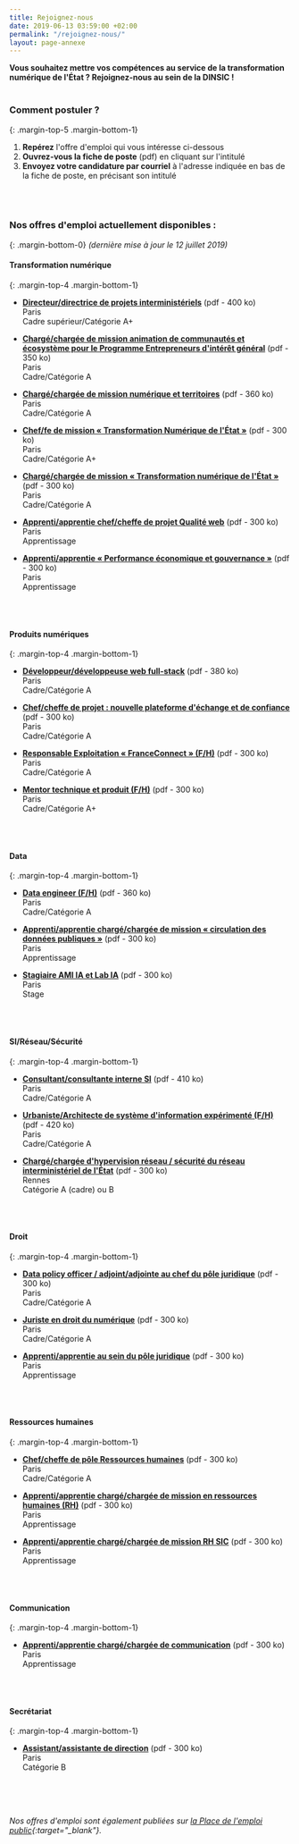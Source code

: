 ```yaml
---
title: Rejoignez-nous
date: 2019-06-13 03:59:00 +02:00
permalink: "/rejoignez-nous/"
layout: page-annexe
---
```

**Vous souhaitez mettre vos compétences au service de la transformation numérique de l'État ? Rejoignez-nous au sein de la DINSIC !**
<br>
<br>

### Comment postuler ?
{: .margin-top-5 .margin-bottom-1} 
1. **Repérez** l'offre d'emploi qui vous intéresse ci-dessous
2. **Ouvrez-vous la fiche de poste** (pdf) en cliquant sur l'intitulé
3. **Envoyez votre candidature par courriel** à l'adresse indiquée en bas de la fiche de poste, en précisant son intitulé
<br>
<br>

### Nos offres d'emploi actuellement disponibles :
{: .margin-bottom-0} 
*(dernière mise à jour le 12 juillet 2019)*

#### **Transformation numérique**
{: .margin-top-4 .margin-bottom-1} 
* [**Directeur/directrice de projets interministériels**](https://place-ep-recrute.talent-soft.com/Handlers/download.ashx?filetype=1032&fileguid=ff650cab-c7d8-457d-aeb0-db83ed3edb63&offerid=229025 "Directeur/directrice de projets interministériels - Télécharger le pdf") (pdf - 400 ko)
<br>Paris
<br>Cadre supérieur/Catégorie A+

* [**Chargé/chargée de mission animation de communautés et écosystème pour le Programme Entrepreneurs d'intérêt général**](https://place-ep-recrute.talent-soft.com/Handlers/download.ashx?filetype=1032&fileguid=dc7ddd2b-0d4a-4fcd-a98c-79633c4340da&offerid=229032 "Chargé/chargée de mission animation de communautés et écosystème pour le Programme Entrepreneurs d'intérêt général - Télécharger le pdf") (pdf - 350 ko)
<br>Paris
<br>Cadre/Catégorie A

* [**Chargé/chargée de mission numérique et territoires**](https://place-ep-recrute.talent-soft.com/Handlers/download.ashx?filetype=1032&fileguid=aadb5631-f300-4a0a-9d2d-752b6f05fe12&offerid=211009 "Chargé/chargée de mission numérique et territoires - Télécharger le pdf") (pdf - 360 ko)
<br>Paris
<br>Cadre/Catégorie A

* [**Chef/fe de mission « Transformation Numérique de l'État »**](https://place-ep-recrute.talent-soft.com/Handlers/download.ashx?filetype=1032&fileguid=2c1668e8-c301-4f7b-a257-a0cb3423f701&offerid=176062 "« Chef/fe de mission « Transformation Numérique de l'Etat » - Télécharger le pdf") (pdf - 300 ko)
<br>Paris
<br>Cadre/Catégorie A+

* [**Chargé/chargée de mission « Transformation numérique de l'État »**](https://place-ep-recrute.talent-soft.com/Handlers/download.ashx?filetype=1032&fileguid=269997df-7279-4259-96ad-92a71c4124f7&offerid=198613 "Chargé/chargée de mission « Transformation numérique de l'État » - Télécharger le pdf") (pdf - 300 ko)
<br>Paris
<br>Cadre/Catégorie A

* [**Apprenti/apprentie chef/cheffe de projet Qualité web**](https://place-ep-recrute.talent-soft.com/Handlers/download.ashx?filetype=1032&fileguid=2637425e-5ad7-423a-b18e-28748a9cdd68&offerid=195458 "Apprenti/e chef/cheffe de projet Qualité web - Télécharger le pdf") (pdf - 300 ko)
<br>Paris
<br>Apprentissage

* [**Apprenti/apprentie « Performance économique et gouvernance »**](https://place-ep-recrute.talent-soft.com/Handlers/download.ashx?filetype=1032&fileguid=e4322de0-8c9f-49c6-8547-331b6cd57208&offerid=195467 "Apprenti/apprentie « Performance économique et gouvernance » - Télécharger le pdf") (pdf - 300 ko)
<br>Paris
<br>Apprentissage
<br>
<br>

#### **Produits numériques**
{: .margin-top-4 .margin-bottom-1} 
* [**Développeur/développeuse web full-stack**](https://place-ep-recrute.talent-soft.com/Handlers/download.ashx?filetype=1032&fileguid=348923f4-d86c-4ff2-a9c7-a6a9b254882e&offerid=223798 "Développeur/développeuse web full stack -  Télécharger le pdf") (pdf - 380 ko)
<br> Paris
<br> Cadre/Catégorie A

* [**Chef/cheffe de projet : nouvelle plateforme d'échange et de confiance**](https://place-ep-recrute.talent-soft.com/Handlers/download.ashx?filetype=1032&fileguid=843f0ba6-82b3-44a9-8a93-75eb0841181b&offerid=213451 "Chef/fe de projet : nouvelle plateforme d'échange et de confiance PEC - Télécharger le pdf") (pdf - 300 ko)
<br> Paris
<br> Cadre/Catégorie A

* [**Responsable Exploitation « FranceConnect » (F/H)**](https://place-ep-recrute.talent-soft.com/Handlers/download.ashx?filetype=1032&fileguid=886c099e-75f7-480a-b977-d529d50a4640&offerid=180307 "Responsable Exploitation « FranceConnect » (F/H) - Télécharger le pdf") (pdf - 300 ko)
<br>Paris
<br>Cadre/Catégorie A

* [**Mentor technique et produit (F/H)**](https://place-ep-recrute.talent-soft.com/Handlers/download.ashx?filetype=1032&fileguid=1514dfbf-ac0e-4b40-9cee-cf99128aef0a&offerid=202965 "Mentor technique et produits (F/H) - Télécharger le pdf") (pdf - 300 ko)
<br>Paris
<br>Cadre/Catégorie A+
<br>
<br>

#### **Data**
{: .margin-top-4 .margin-bottom-1} 
* [**Data engineer (F/H)**](https://place-ep-recrute.talent-soft.com/Handlers/download.ashx?filetype=1032&fileguid=46301f48-9a81-4663-9504-2f975ed8da4b&offerid=229005 "Data engineer (F/H)
 – Télécharger le pdf") (pdf - 360 ko)
<br>Paris
<br>Cadre/Catégorie A

* [**Apprenti/apprentie chargé/chargée de mission « circulation des données publiques »**](https://place-ep-recrute.talent-soft.com/Handlers/download.ashx?filetype=1032&fileguid=73a566e4-7890-4d01-be14-c608deef63d8&offerid=195443 "Apprenti/apprentie chargé/chargée de mission « circulation des données publiques » - Télécharger le pdf") (pdf - 300 ko)
<br>Paris
<br>Apprentissage

* [**Stagiaire AMI IA et Lab IA**](https://www.place-emploi-public.gouv.fr/offre-emploi/-stagiaire-ami-ia-et-lab-ia-reference-2019-178422 "Stagiaire AMI IA et Lab IA - Télécharger le pdf") (pdf - 300 ko)
<br>Paris
<br>Stage
<br>
<br>

#### **SI/Réseau/Sécurité**
{: .margin-top-4 .margin-bottom-1} 
* [**Consultant/consultante interne SI**](https://place-ep-recrute.talent-soft.com/Handlers/download.ashx?filetype=1032&fileguid=75f30312-8f0a-4fb3-975f-0035e0d5dcff&offerid=229037 "Consultant/consultante interne SI - Télécharger le pdf") (pdf - 410 ko)
<br>Paris
<br>Cadre/Catégorie A

* [**Urbaniste/Architecte de système d'information expérimenté (F/H)**](https://place-ep-recrute.talent-soft.com/Handlers/download.ashx?filetype=1032&fileguid=77064479-1563-437d-82db-fa6c4a4360cf&offerid=223810 "Urbaniste/Architecte de système d'information expérimenté (F/H)
 – Télécharger le pdf") (pdf - 420 ko)
<br>Paris
<br>Cadre/Catégorie A

* [**Chargé/chargée d'hypervision réseau / sécurité du réseau interministériel de l'État**](https://place-ep-recrute.talent-soft.com/Handlers/download.ashx?filetype=1032&fileguid=f89fd8de-3b1b-4ab1-a9b9-f3cc9d645a3e&offerid=194149 "Chargé/chargée d'hypervision réseau / sécurité du réseau interministériel de l'État - Télécharger le pdf") (pdf - 300 ko)
<br>Rennes
<br>Catégorie A (cadre) ou B
<br>
<br>

#### **Droit**
{: .margin-top-4 .margin-bottom-1} 
* [**Data policy officer / adjoint/adjointe au chef du pôle juridique**](https://place-ep-recrute.talent-soft.com/Handlers/download.ashx?filetype=1032&fileguid=43d17efd-895f-4096-9f7c-88b986ef2b5d&offerid=195474 "Data policy officer / adjoint/adjointe au chef du pôle juridique – Télécharger le pdf") (pdf - 300 ko)
<br>Paris
<br>Cadre/Catégorie A

* [**Juriste en droit du numérique**](https://place-ep-recrute.talent-soft.com/Handlers/download.ashx?filetype=1032&fileguid=3fc5e81e-d201-48fd-a272-dec6cb97a999&offerid=195469 "Juriste en droit du numérique - Télécharger le pdf") (pdf - 300 ko)
<br>Paris
<br>Cadre/Catégorie A

* [**Apprenti/apprentie au sein du pôle juridique**](https://place-ep-recrute.talent-soft.com/Handlers/download.ashx?filetype=1032&fileguid=31fc33e1-ec0a-458d-b8c0-6f8d3832e3ed&offerid=202345 "Apprenti/apprentie au sein du pôle juridique - Télécharger le pdf") (pdf - 300 ko)
<br>Paris
<br>Apprentissage
<br>
<br>

#### **Ressources humaines**
{: .margin-top-4 .margin-bottom-1} 
* [**Chef/cheffe de pôle Ressources humaines**]( https://place-ep-recrute.talent-soft.com/Handlers/download.ashx?filetype=1032&fileguid=6dd6903a-3abb-4be6-a2dc-412fd8a3a117&offerid=196876 "Chef/cheffe de pôle Ressources humaines - Télécharger le pdf") (pdf - 300 ko)
<br>Paris
<br>Cadre/Catégorie A

* [**Apprenti/apprentie chargé/chargée de mission en ressources humaines (RH)**]( https://place-ep-recrute.talent-soft.com/Handlers/download.ashx?filetype=1032&fileguid=5938e0fc-7b24-438a-826c-a99008a64047&offerid=195435 "Apprenti/apprentie chargé/chargée de mission en ressources humaines (RH) - Télécharger le pdf") (pdf - 300 ko)
<br>Paris
<br>Apprentissage

* [**Apprenti/apprentie chargé/chargée de mission RH SIC**](https://place-ep-recrute.talent-soft.com/Handlers/download.ashx?filetype=1032&fileguid=bef11b32-e419-44a5-aa4e-0f69eb979edf&offerid=195454 " Apprenti/apprentie chargé/chargée de mission RH SIC - Télécharger le pdf") (pdf - 300 ko)
<br>Paris
<br>Apprentissage
<br>
<br>

#### **Communication**
{: .margin-top-4 .margin-bottom-1} 
* [**Apprenti/apprentie chargé/chargée de communication**](https://place-ep-recrute.talent-soft.com/Handlers/download.ashx?filetype=1032&fileguid=a7e59977-0bc4-4318-af0b-5280ad26c568&offerid=195462 "Apprenti/apprentie chargé/chargée de communication - Télécharger le pdf") (pdf - 300 ko)
<br>Paris
<br>Apprentissage
<br>
<br>

#### **Secrétariat**
{: .margin-top-4 .margin-bottom-1} 
* [**Assistant/assistante de direction**](https://place-ep-recrute.talent-soft.com/Handlers/download.ashx?filetype=1032&fileguid=7ca43073-ca83-4b6d-96da-05f8e1bcce52&offerid=194124 "Assistant/assistante de direction - Télécharger le pdf") (pdf - 300 ko)
<br>Paris
<br>Catégorie B
<br>
<br>
<br>

*Nos offres d'emploi sont également publiées sur [la Place de l'emploi public](https://www.place-emploi-public.gouv.fr/){:target="_blank"}.*
